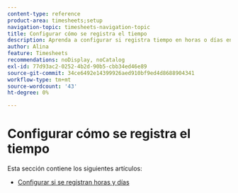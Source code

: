 ```yaml
---
content-type: reference
product-area: timesheets;setup
navigation-topic: timesheets-navigation-topic
title: Configurar cómo se registra el tiempo
description: Aprenda a configurar si registra tiempo en horas o días en los artículos de esta sección.
author: Alina
feature: Timesheets
recommendations: noDisplay, noCatalog
exl-id: 77d93ac2-0252-4b2d-90b5-cbb34ed46e89
source-git-commit: 34ce6492e14399926aed910bf9ed4d8688904341
workflow-type: tm+mt
source-wordcount: '43'
ht-degree: 0%

---
```


# Configurar cómo se registra el tiempo

Esta sección contiene los siguientes artículos:

* [Configurar si se registran horas y días](../../timesheets/config-timesheet-prefs/config-time-logged-hrs-days.md)
